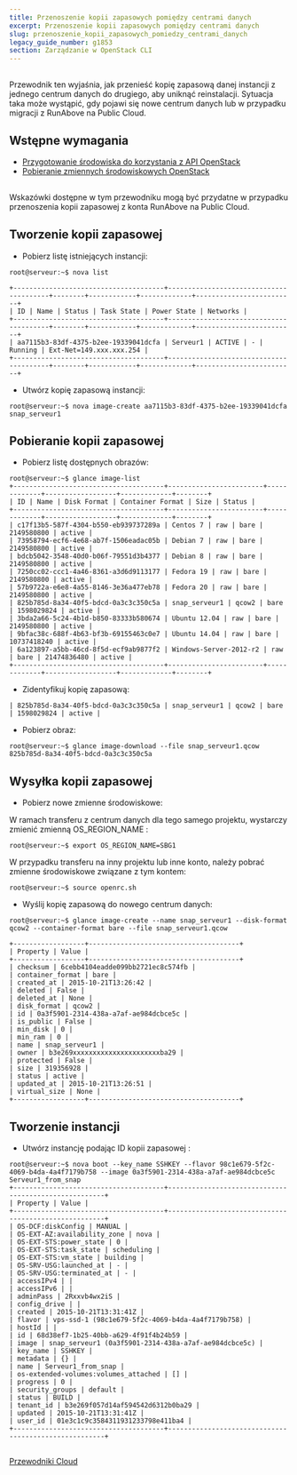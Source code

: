 ```yaml
---
title: Przenoszenie kopii zapasowych pomiędzy centrami danych
excerpt: Przenoszenie kopii zapasowych pomiędzy centrami danych
slug: przenoszenie_kopii_zapasowych_pomiedzy_centrami_danych
legacy_guide_number: g1853
section: Zarządzanie w OpenStack CLI
---
```



## 
Przewodnik ten wyjaśnia, jak przenieść kopię zapasową danej instancji z jednego centrum danych do drugiego, aby uniknąć reinstalacji. Sytuacja taka może wystąpić, gdy pojawi się nowe centrum danych lub w przypadku migracji z RunAbove na Public Cloud.


## Wstępne wymagania

- [Przygotowanie środowiska do korzystania z API OpenStack]({legacy}1851)
- [Pobieranie zmiennych środowiskowych OpenStack]({legacy}1852)




## 
Wskazówki dostępne w tym przewodniku mogą być przydatne w przypadku przenoszenia kopii zapasowej z konta RunAbove na Public Cloud.


## Tworzenie kopii zapasowej

- Pobierz listę istniejących instancji:


```
root@serveur:~$ nova list

+--------------------------------------+----------------------------------------+--------+------------+-------------+-------------------------+
| ID | Name | Status | Task State | Power State | Networks |
+--------------------------------------+----------------------------------------+--------+------------+-------------+-------------------------+
| aa7115b3-83df-4375-b2ee-19339041dcfa | Serveur1 | ACTIVE | - | Running | Ext-Net=149.xxx.xxx.254 |
+--------------------------------------+----------------------------------------+--------+------------+-------------+-------------------------+
```


- Utwórz kopię zapasową instancji:


```
root@serveur:~$ nova image-create aa7115b3-83df-4375-b2ee-19339041dcfa snap_serveur1
```





## Pobieranie kopii zapasowej

- Pobierz listę dostępnych obrazów:


```
root@serveur:~$ glance image-list
+--------------------------------------+------------------------+-------------+------------------+-------------+--------+
| ID | Name | Disk Format | Container Format | Size | Status |
+--------------------------------------+------------------------+-------------+------------------+-------------+--------+
| c17f13b5-587f-4304-b550-eb939737289a | Centos 7 | raw | bare | 2149580800 | active |
| 73958794-ecf6-4e68-ab7f-1506eadac05b | Debian 7 | raw | bare | 2149580800 | active |
| bdcb5042-3548-40d0-b06f-79551d3b4377 | Debian 8 | raw | bare | 2149580800 | active |
| 7250cc02-ccc1-4a46-8361-a3d6d9113177 | Fedora 19 | raw | bare | 2149580800 | active |
| 57b9722a-e6e8-4a55-8146-3e36a477eb78 | Fedora 20 | raw | bare | 2149580800 | active |
| 825b785d-8a34-40f5-bdcd-0a3c3c350c5a | snap_serveur1 | qcow2 | bare | 1598029824 | active |
| 3bda2a66-5c24-4b1d-b850-83333b580674 | Ubuntu 12.04 | raw | bare | 2149580800 | active |
| 9bfac38c-688f-4b63-bf3b-69155463c0e7 | Ubuntu 14.04 | raw | bare | 10737418240 | active |
| 6a123897-a5bb-46cd-8f5d-ecf9ab9877f2 | Windows-Server-2012-r2 | raw | bare | 21474836480 | active |
+--------------------------------------+------------------------+-------------+------------------+-------------+--------+
```


- Zidentyfikuj kopię zapasową:


```
| 825b785d-8a34-40f5-bdcd-0a3c3c350c5a | snap_serveur1 | qcow2 | bare | 1598029824 | active |
```


- Pobierz obraz:


```
root@serveur:~$ glance image-download --file snap_serveur1.qcow 825b785d-8a34-40f5-bdcd-0a3c3c350c5a
```





## Wysyłka kopii zapasowej

- Pobierz nowe zmienne środowiskowe:


W ramach transferu z centrum danych dla tego samego projektu, wystarczy zmienić zmienną 
OS_REGION_NAME :


```
root@serveur:~$ export OS_REGION_NAME=SBG1
```


W przypadku transferu na inny projektu lub inne konto, należy pobrać zmienne środowiskowe związane z tym kontem:


```
root@serveur:~$ source openrc.sh
```



- Wyślij kopię zapasową do nowego centrum danych:


```
root@serveur:~$ glance image-create --name snap_serveur1 --disk-format qcow2 --container-format bare --file snap_serveur1.qcow

+------------------+--------------------------------------+
| Property | Value |
+------------------+--------------------------------------+
| checksum | 6cebb4104eadde099bb2721ec8c574fb |
| container_format | bare |
| created_at | 2015-10-21T13:26:42 |
| deleted | False |
| deleted_at | None |
| disk_format | qcow2 |
| id | 0a3f5901-2314-438a-a7af-ae984dcbce5c |
| is_public | False |
| min_disk | 0 |
| min_ram | 0 |
| name | snap_serveur1 |
| owner | b3e269xxxxxxxxxxxxxxxxxxxxxxba29 |
| protected | False |
| size | 319356928 |
| status | active |
| updated_at | 2015-10-21T13:26:51 |
| virtual_size | None |
+------------------+--------------------------------------+
```





## Tworzenie instancji

- Utwórz instancję podając ID kopii zapasowej :


```
root@serveur:~$ nova boot --key_name SSHKEY --flavor 98c1e679-5f2c-4069-b4da-4a4f7179b758 --image 0a3f5901-2314-438a-a7af-ae984dcbce5c Serveur1_from_snap
+--------------------------------------+------------------------------------------------------+
| Property | Value |
+--------------------------------------+------------------------------------------------------+
| OS-DCF:diskConfig | MANUAL |
| OS-EXT-AZ:availability_zone | nova |
| OS-EXT-STS:power_state | 0 |
| OS-EXT-STS:task_state | scheduling |
| OS-EXT-STS:vm_state | building |
| OS-SRV-USG:launched_at | - |
| OS-SRV-USG:terminated_at | - |
| accessIPv4 | |
| accessIPv6 | |
| adminPass | 2Rxxvb4wx2iS |
| config_drive | |
| created | 2015-10-21T13:31:41Z |
| flavor | vps-ssd-1 (98c1e679-5f2c-4069-b4da-4a4f7179b758) |
| hostId | |
| id | 68d38ef7-1b25-40bb-a629-4f91f4b24b59 |
| image | snap_serveur1 (0a3f5901-2314-438a-a7af-ae984dcbce5c) |
| key_name | SSHKEY |
| metadata | {} |
| name | Serveur1_from_snap |
| os-extended-volumes:volumes_attached | [] |
| progress | 0 |
| security_groups | default |
| status | BUILD |
| tenant_id | b3e269f057d14af594542d6312b0ba29 |
| updated | 2015-10-21T13:31:41Z |
| user_id | 01e3c1c9c3584311931233798e411ba4 |
+--------------------------------------+------------------------------------------------------+
```





## 
[Przewodniki Cloud]({legacy}1785)

